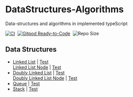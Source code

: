 # DataStructures-Algorithms

 Data-structures and algorithms in implemented typeScript

[![CI](https://github.com/SurjitSahoo/DataStructures-Algorithms/actions/workflows/Test.yml/badge.svg)](https://github.com/SurjitSahoo/DataStructures-Algorithms/actions/workflows/Test.yml)&nbsp;
[![Gitpod Ready-to-Code](https://img.shields.io/badge/Gitpod-ready--to--code-blue?logo=gitpod)](https://gitpod.io/#https://github.com/SurjitSahoo/DataStructures-Algorithms)&nbsp;
![Repo Size](https://img.shields.io/github/repo-size/surjitsahoo/DataStructures-Algorithms?style=flat)&nbsp;

## Data Structures

* [Linked List](src/dataStructures/LinkedList.ts) | [Test](src/dataStructures/test/LinkedList.test.ts)  
  [Linked List Node](src/dataStructures/LinkedListNode.ts) | [Test](src/dataStructures/test/LinkedListNode.test.ts)
* [Doubly Linked List](src/dataStructures/DoublyLinkedList.ts) | [Test](src/dataStructures/test/DoublyLinkedListNode.test.ts)  
  [Doubly Linked List Node](src/dataStructures/DoublyLinkedListNode.ts) | [Test](src/dataStructures/test/DoublyLinkedListNode.test.ts)
* [Queue](src/dataStructures/Queue.ts) | [Test](src/dataStructures/test/Queue.test.ts)
* [Stack](src/dataStructures/Stack.ts) | [Test](src/dataStructures/test/Stack.test.ts)
